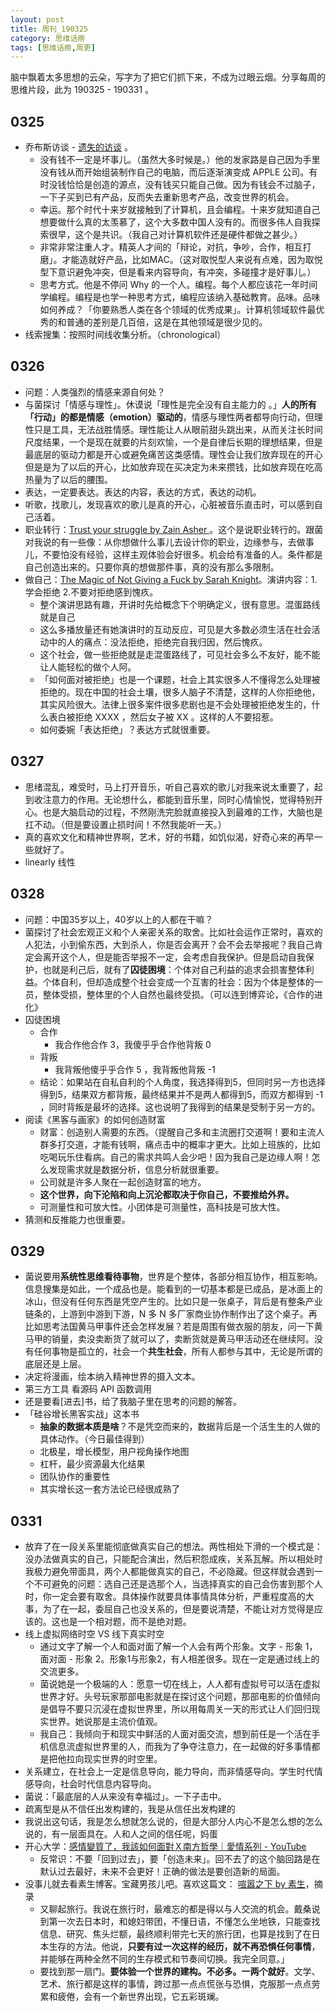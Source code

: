 ```yaml
---
layout: post
title: 周刊_190325
category: 思维话痨
tags: [思维话痨,周更]
---
```


脑中飘着太多思想的云朵，写字为了把它们抓下来，不成为过眼云烟。分享每周的思维片段，此为 190325 - 190331 。

## 0325 
  - 乔布斯访谈 - [遗失的访谈](https://www.bilibili.com/video/av1623373/?spm_id_from=333.788.videocard.3) 。
      - 没有钱不一定是坏事儿。（虽然大多时候是。）他的发家路是自己因为手里没有钱从而开始组装制作自己的电脑，而后逐渐演变成 APPLE 公司。有时没钱恰恰是创造的源点，没有钱买只能自己做。因为有钱会不过脑子，一下子买到已有产品，反而失去重新思考产品，改变世界的机会。
      - 幸运。那个时代十来岁就接触到了计算机，且会编程。十来岁就知道自己想要做什么真的太羡慕了，这个大多数中国人没有的。而很多伟人自我探索很早，这个是共识。（我自己对计算机软件还是硬件都做之甚少。）
      - 非常非常注重人才。精英人才间的「辩论，对抗，争吵，合作，相互打磨」。才能造就好产品，比如MAC。（这对取悦型人来说有点难，因为取悦型下意识避免冲突，但是看来内容导向，有冲突，多碰撞才是好事儿。）
      - 思考方式。他是不停问 Why 的一个人。编程。每个人都应该花一年时间学编程。编程是也学一种思考方式，编程应该纳入基础教育。品味。品味如何养成？「你要熟悉人类在各个领域的优秀成果」。计算机领域软件最优秀的和普通的差别是几百倍，这是在其他领域是很少见的。
  - 线索搜集：按照时间线收集分析。（chronological）
  
## 0326  
   - 问题：人类强烈的情感来源自何处？
   - 与菌探讨「情感与理性」。休谟说「理性是完全没有自主能力的 。」**人的所有「行动」的都是情感（emotion）驱动的**，情感与理性两者都导向行动，但理性只是工具，无法战胜情感。理性能让人从眼前甜头跳出来，从而关注长时间尺度结果，一个是现在就要的片刻欢愉，一个是自律后长期的理想结果，但是最底层的驱动力都是开心或避免痛苦这类感情。理性会让我们放弃现在的开心但是是为了以后的开心，比如放弃现在买决定为未来攒钱，比如放弃现在吃高热量为了以后的腰围。
   - 表达，一定要表达。表达的内容，表达的方式，表达的动机。
   - 听歌，找歌儿，发现喜欢的歌儿是真的开心，心脏被音乐直击时，可以感到自己活着。
   - 职业转行：[Trust your struggle by Zain Asher ](https://www.youtube.com/watch?v=BT2XlI8oeh0)。这个是说职业转行的。跟菌对我说的有一些像：从你想做什么事儿去设计你的职业，边缘参与，去做事儿，不要怕没有经验，这样主观体验会好很多。机会给有准备的人。条件都是自己创造出来的。只要你真的想做那件事，真的没有那么多限制。
  - 做自己：[The Magic of Not Giving a Fuck by Sarah Knight](https://www.youtube.com/watch?v=GwRzjFQa_Og)。演讲内容：1.学会拒绝 2.不要对拒绝感到愧疚。
     - 整个演讲思路有趣，开讲时先给概念下个明确定义，很有意思。混蛋路线就是自己
     - 这么多播放量还有她演讲时的互动反应，可见是大多数必须生活在社会活动中的人的痛点：没法拒绝，拒绝完自我归因，然后愧疚。
     - 这个社会，做一些拒绝就是走混蛋路线了，可见社会多么不友好，能不能让人能轻松的做个人阿。
     - 「如何面对被拒绝」也是一个课题，社会上其实很多人不懂得怎么处理被拒绝的。现在中国的社会土壤，很多人脑子不清楚，这样的人你拒绝他，其实风险很大。法律上很多案件很多悲剧也是不会处理被拒绝发生的，什么表白被拒绝 XXXX ，然后女子被 XX 。这样的人不要招惹。
     - 如何委婉「表达拒绝」？表达方式就很重要。
     
## 0327  

   - 思绪混乱，难受时，马上打开音乐，听自己喜欢的歌儿对我来说太重要了，起到收注意力的作用。无论想什么，都能到音乐里，同时心情愉悦，觉得特别开心。也是大脑启动的过程，不然刚洗完脸就直接投入到最难的工作，大脑也是扛不动。（但是要设置止损时间！不然我能听一天。）
   - 真的喜欢文化和精神世界啊，艺术，好的书籍，如饥似渴，好奇心来的再早一些就好了。
   - linearly 线性
    
## 0328 

   - 问题：中国35岁以上，40岁以上的人都在干嘛？
   - 菌探讨了社会宏观正义和个人亲密关系的取舍。比如社会运作正常时，喜欢的人犯法，小到偷东西，大到杀人，你是否会离开？会不会去举报呢？我自己肯定会离开这个人，但是能否举报不一定，会考虑自我保护。但是启动自我保护，也就是利己后，就有了**囚徒困境**：个体对自己利益的追求会损害整体利益。个体自利，但却造成整个社会变成一个互害的社会：因为个体是整体的一员，整体受损，整体里的个人自然也最终受损。（可以连到博弈论，《合作的进化》
   - 囚徒困境
      - 合作
          - 我合作他合作 3，我傻乎乎合作他背叛 0
      - 背叛
          - 我背叛他傻乎乎合作 5 ，我背叛他背叛 -1
      - 结论：如果站在自私自利的个人角度，我选择得到5，但同时另一方也选择得到5，结果双方都背叛，最终结果并不是两人都得到5，而双方都得到 -1 ，同时背叛是最坏的选择。这也说明了我得到的结果是受制于另一方的。 
   - 阅读《黑客与画家》的如何创造财富
      - 财富：创造别人需要的东西。（提醒自己多和主流圈打交道啊！要和主流人群多打交道，才能有钱啊，痛点击中的概率才更大。比如上班族的，比如吃喝玩乐住看病。自己的需求共鸣人会少吧！因为我自己是边缘人啊！怎么发现需求就是数据分析，信息分析就很重要。
      - 公司就是许多人聚在一起创造财富的地方。
      - **这个世界，向下沦陷和向上沉沦都取决于你自己，不要推给外界。**
      - 可测量性和可放大性。小团体是可测量性，高科技是可放大性。
   - 猜测和反推能力也很重要。
   
## 0329 

   - 菌说要用**系统性思维看待事物**，世界是个整体，各部分相互协作，相互影响。信息搜集是如此，一个成品也是。能看到的一切基本都是已成品，是冰面上的冰山，但没有任何东西是凭空产生的。比如只是一张桌子，背后是有整条产业链条的，上游到中游到下游，N 多 N 多厂家商业协作制作出了这个桌子。再比如思考法国黄马甲事件还会怎样发展？若是周围有做衣服的朋友，问一下黄马甲的销量，卖没卖断货了就可以了，卖断货就是黄马甲活动还在继续阿。没有任何事物是孤立的，社会一个**共生社会**，所有人都参与其中，无论是所谓的底层还是上层。 
   - 决定将漫画，绘本纳入精神世界的摄入文本。
   - 第三方工具 看源码 API 函数调用
   - 还是要看[进去]书，给了我脑子里在思考的问题的解答。
   - 「硅谷增长黑客实战」这本书
      - **抽象的数据本质是啥**？不是凭空而来的，数据背后是一个活生生的人做的具体动作。（今日最佳得到）
      - 北极星，增长模型，用户视角操作地图
      - 杠杆，最少资源最大化结果
      - 团队协作的重要性
      - 其实增长这一套方法论已经很成熟了
      
## 0331 
  - 放弃了在一段关系里能彻底做真实自己的想法。两性相处下滑的一个模式是：没办法做真实的自己，只能配合演出，然后积怨成疾，关系瓦解。所以相处时我极力避免带面具，两个人都能做真实的自己，不必隐藏。但这样就会遇到一个不可避免的问题：选自己还是选那个人，当选择真实的自己会伤害到那个人时，你一定会要有取舍。具体操作就要具体事情具体分析，严重程度高的大事，为了在一起，委屈自己也没关系的，但是要说清楚，不能让对方觉得是应该的。这也是一个相对题，而不是绝对题。
  - 线上虚拟网络时空 VS 线下真实时空
      - 通过文字了解一个人和面对面了解一个人会有两个形象。文字 - 形象 1，面对面 - 形象 2。形象1与形象2，有人相差很多。现在一定是通过线上的交流更多。
      - 菌说她是一个极端的人：愿意一切在线上，人人都有虚拟号可以活在虚拟世界才好。头号玩家那部电影就是在探讨这个问题，那部电影的价值倾向是倡导不要只沉浸在虚拟世界里，所以用每周关一天的形式让人们回归现实世界。她说那是主流价值观。
      - 我自己：我倾向于和现实中鲜活的人面对面交流，想到前任是一个活在手机信息流虚拟世界里的人，而我为了争夺注意力，在一起做的好多事情都是把他拉向现实世界的时空里。
- 关系建立，在社会上一定是信息导向，能力导向，而非情感导向。学生时代情感导向，社会时代信息内容导向。
- 菌说：「最底层的人从来没有幸福过」。一下子击中。
- 疏离型是从不信任出发构建的，我是从信任出发构建的
- 我说出这句话，我是怎么想就怎么说的，但是大部分人内心不是怎么想的怎么说的，有一层面具在。人和人之间的信任呢，妈蛋
- 开心大学：[感情變質了，我該如何面對Ｘ南方哲學｜愛情系列 - YouTube](https://www.youtube.com/watch?v=Hm4GYkyZIR0) 
     - 反常识：不要「回到过去」，要「创造未来」。回不去了的这个脑回路是在默认过去最好，未来不会更好！正确的做法是要创造新的局面。
- 没事儿就去看素生博客。宝藏男孩儿吧。喜欢这篇文： [喧嚣之下 by 素生](http://z.arlmy.me/posts/Chat/Chat_SandD_20180713/)，摘录
    - 又聊起旅行。我说在旅行时，最难忘的都是得以与人交流的机会。戴桑说到第一次去日本时，和媳妇带团，不懂日语，不懂怎么坐地铁，只能查找信息、研究、焦头烂额，最终顺利带完七天的旅行团，也算是找到了在日本生存的方法。他说，**只要有过一次这样的经历，就不再恐惧任何事情**，并能够在两种全然不同的生存模式和节奏间切换。我完全同意。」
    - 要找到那一扇门。**要体验一个世界的建构。不必多。一两个就好**。文学、艺术、旅行都是这样的事情，跨过那一点点慌张与恐惧，克服那一点点劳累和疲倦，会有一个新世界出现，它五彩斑斓。
